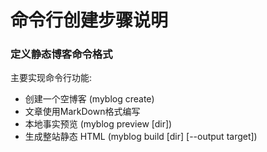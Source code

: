 # 命令行创建步骤说明

### 定义静态博客命令格式

主要实现命令行功能:  

- 创建一个空博客 (myblog create)
- 文章使用MarkDown格式编写
- 本地事实预览 (myblog preview [dir])
- 生成整站静态 HTML (myblog build [dir] [--output target])
